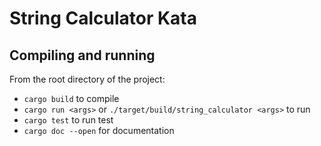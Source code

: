 # String Calculator Kata

## Compiling and running

From the root directory of the project:

- `cargo build` to compile
- `cargo run <args>` or `./target/build/string_calculator <args>` to run
- `cargo test` to run test
- `cargo doc --open` for documentation